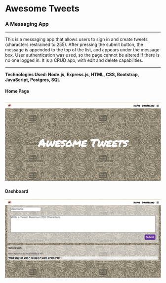 # Awesome Tweets #
### A Messaging App ###
***
This is a messaging app that allows users to sign in and create tweets  
(characters restrained to 255). After pressing the submit button, the message
is appended to the top of the list, and appears under the message box. User
authentication was used, so the page cannot be altered if there is no one
logged in. It is a CRUD app, with edit and delete capabilities.
***
**Technologies Used: Node.js, Express.js, HTML, CSS, Bootstrap, JavaScript, Postgres, SQL**

#### Home Page ####
![Alt text](/public/images/image1.png)
---
#### Dashboard ####
![Alt text](/public/images/image2.png)
